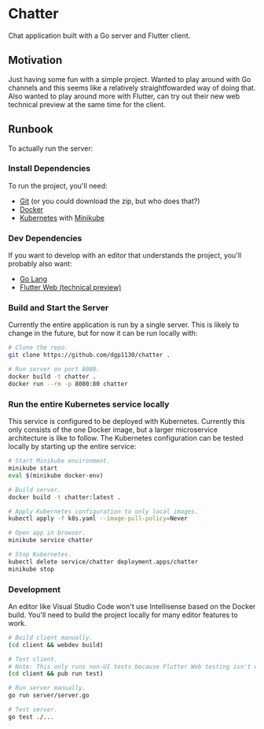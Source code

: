 # Chatter

Chat application built with a Go server and Flutter client.

## Motivation

Just having some fun with a simple project. Wanted to play around with
Go channels and this seems like a relatively straightfowarded way of
doing that. Also wanted to play around more with Flutter, can try out
their new web technical preview at the same time for the client.

## Runbook

To actually run the server:

### Install Dependencies

To run the project, you'll need:

* [Git](https://git-scm.com) (or you could download the zip, but who does that?)
* [Docker](https://docker.com)
* [Kubernetes](https://kubernetes.io/) with
  [Minikube](https://kubernetes.io/docs/setup/learning-environment/minikube/)

### Dev Dependencies

If you want to develop with an editor that understands the project, you'll
probably also want:

* [Go Lang](https://golang.org)
* [Flutter Web (technical preview)](https://github.com/flutter/flutter_web)

### Build and Start the Server

Currently the entire application is run by a single server. This is likely to
change in the future, but for now it can be run locally with:

```bash
# Clone the repo.
git clone https://github.com/dgp1130/chatter .

# Run server on port 8080.
docker build -t chatter .
docker run --rm -p 8080:80 chatter
```

### Run the entire Kubernetes service locally

This service is configured to be deployed with Kubernetes. Currently this only
consists of the one Docker image, but a larger microservice architecture is
like to follow. The Kubernetes configuration can be tested locally by starting
up the entire service:

```bash
# Start Minikube environment.
minikube start
eval $(minikube docker-env)

# Build server.
docker build -t chatter:latest .

# Apply Kubernetes configuration to only local images.
kubectl apply -f k8s.yaml --image-pull-policy=Never

# Open app in browser.
minikube service chatter

# Stop Kubernetes.
kubectl delete service/chatter deployment.apps/chatter
minikube stop
```

### Development

An editor like Visual Studio Code won't use Intellisense based on the Docker build.
You'll need to build the project locally for many editor features to work.

```bash
# Build client manually.
(cd client && webdev build)

# Test client.
# Note: This only runs non-UI tests because Flutter Web testing isn't well supported atm.
(cd client && pub run test)

# Run server manually.
go run server/server.go

# Test server.
go test ./...
```